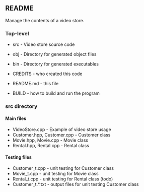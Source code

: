 ## README

Manage the contents of a video store.

### Top-level 

* src - Video store source code
* obj - Directory for generated object files
* bin - Directory for generated executables

* CREDITS   - who created this code
* README.md - this file
* BUILD     - how to build and run the program

### src directory

#### Main files

* VideoStore.cpp             - Example of video store usage
* Customer.hpp, Customer.cpp - Customer class
* Movie.hpp,    Movie.cpp    - Movie class
* Rental.hpp,   Rental.cpp   - Rental class

#### Testing files

* Customer_t.cpp   - unit testing for Customer class
* Movie_t.cpp      - unit testing for Movie class
* Rental_t.cpp     - unit testing for Rental class (todo)
* Customer_t.*.txt - output files for unit testing Customer class
